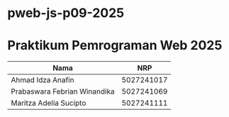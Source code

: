 # pweb-js-p09-2025

# Praktikum Pemrograman Web 2025

  |       Nama        |     NRP    |
  |-------------------|------------|
  | Ahmad Idza Anafin | 5027241017 |
  | Prabaswara Febrian Winandika  | 5027241069 |
  | Maritza Adelia Sucipto  | 5027241111 |
